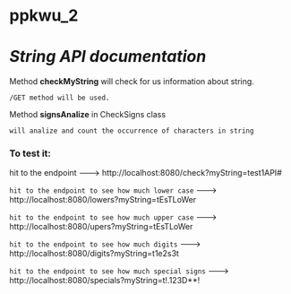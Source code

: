 # ppkwu_2
# _String API documentation_

Method **checkMyString** will check for us information about string.

`/GET method will be used.`




Method **signsAnalize** in CheckSigns class 

`will analize and count the occurrence of characters in string`



### **To test it:**

hit to the endpoint 
--->  http://localhost:8080/check?myString=test1API#

`hit to the endpoint to see how much lower case` --->
http://localhost:8080/lowers?myString=tEsTLoWer



`hit to the endpoint to see how much upper case` --->
http://localhost:8080/upers?myString=tEsTLoWer



`hit to the endpoint to see how much digits` --->
http://localhost:8080/digits?myString=t1e2s3t

`hit to the endpoint to see how much special signs` --->
http://localhost:8080/specials?myString=t!.123D**!